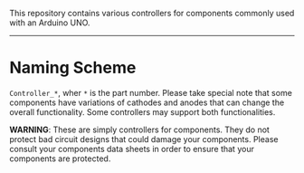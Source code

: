 This repository contains various controllers for components commonly used with an Arduino UNO.

---

# Naming Scheme

`Controller_*`, wher `*` is the part number. Please take special note that some components have variations of cathodes and anodes that can change the overall functionality. Some controllers may support both functionalities.

**WARNING**: These are simply controllers for components. They do not protect bad circuit designs that could damage your components. Please consult your components data sheets in order to ensure that your components are protected. 
